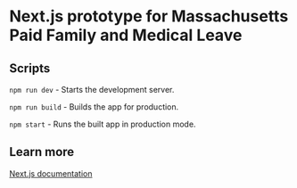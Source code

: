 # Next.js prototype for Massachusetts Paid Family and Medical Leave

## Scripts

`npm run dev` - Starts the development server.

`npm run build` - Builds the app for production.

`npm start` - Runs the built app in production mode.

## Learn more

[Next.js documentation](https://nextjs.org/docs)